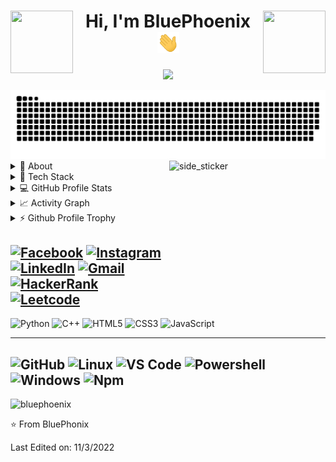

 <div align="center">
  <img align="left" src = "https://media2.giphy.com/media/QssGEmpkyEOhBCb7e1/giphy.gif?cid=ecf05e47a0n3gi1bfqntqmob8g9aid1oyj2wr3ds3mg700bl&rid=giphy.gif" width = 100px height=100px>
  <img align="right" src = "https://media2.giphy.com/media/QssGEmpkyEOhBCb7e1/giphy.gif?cid=ecf05e47a0n3gi1bfqntqmob8g9aid1oyj2wr3ds3mg700bl&rid=giphy.gif" width = 100px height=100px>
 <h1 align="center">Hi, I'm BluePhoenix <img width="35" src="https://github.com/1999AZZAR/1999AZZAR/blob/main/resources/img/waving.gif"></h1>
  <p align="center">
   <a href="https://github.com/DenverCoder1/readme-typing-svg"><img src="https://readme-typing-svg.herokuapp.com?lines=An+engineering+student+at+PTIT;Currently+learning+security+engineer;Be+so+good+they+can't+ignore+you&center=true&width=500&height=50"></a>
 </p>
 </div>
 
 <div align="center">
   <a href="https://github.com/bian197">
   <img  src="https://github.com/1999AZZAR/1999AZZAR/blob/main/resources/img/grid-snake.svg"
        alt="snake" /></a>
 </div>
 
 
 <div>
  <img align="right" width=250px height=250px alt="side_sticker" src="https://media.giphy.com/media/TEnXkcsHrP4YedChhA/giphy.gif" />
 
 <details>
   <summary>🧮 About</summary>
 <div>
 <h2 align="center">🧮 About me</h2>
 <div>- Wh0 (˘෴˘) </div>
 <div>- ✨ Hi, I’m BluePhoenix</div>
 <div>- ✨ 350+ Toeic</div>
 <div>- ✨ I’m interested in coding, music and game</div>
 <div>- ✨ I’m currently learning at Posts and Telecommunications Institute of Technology - Ho Chi Minh </div>
 </div>
 </details>
 
 
 <details>
   <summary>🔭 Tech Stack</summary>
 <div align="center">
 <h2 align="center"><img src = "https://media2.giphy.com/media/QssGEmpkyEOhBCb7e1/giphy.gif?cid=ecf05e47a0n3gi1bfqntqmob8g9aid1oyj2wr3ds3mg700bl&rid=giphy.gif" width = 20px> Tech Stack</h2>
  <a href= https://github.com/Aditya664?tab=repositories&q=&type=&language=python&sort= > <img width ='32px' src ='https://raw.githubusercontent.com/rahulbanerjee26/githubAboutMeGenerator/main/icons/python.svg'> </a>
 <a href= https://github.com/Aditya664?tab=repositories&q=&type=&language=cpp&sort= > <img width ='32px' src ='https://raw.githubusercontent.com/rahulbanerjee26/githubAboutMeGenerator/main/icons/cpp.svg'> </a>
  <a href= https://github.com/Aditya664?tab=repositories&q=&type=&language=javascript&sort= > <img width ='32px' src ='https://raw.githubusercontent.com/rahulbanerjee26/githubAboutMeGenerator/main/icons/javascript.svg'> </a>
  <a href= https://github.com/Aditya664?tab=repositories&q=&type=&language=css&sort= > <img width ='32px' src ='https://raw.githubusercontent.com/rahulbanerjee26/githubAboutMeGenerator/main/icons/css.svg'> </a>
 <a href= https://github.com/Aditya664?tab=repositories&q=&type=&language=html&sort= > <img width ='32px' src ='https://raw.githubusercontent.com/rahulbanerjee26/githubAboutMeGenerator/main/icons/html.svg'> </a>
  
 </div>
 </details>
 
 
 
 
 <details> 
   <summary>💻 GitHub Profile Stats</summary>
   <div>
     <h2 align="center"> Github stats </h2>
       <a href="https://www.youtube.com/watch?v=dQw4w9WgXcQ"><img src="https://user-images.githubusercontent.com/73097560/115834477-dbab4500-a447-11eb-908a-139a6edaec5c.gif"></a>
         <p align="center">
            <a href="https://github.com/shodydosh/">
            <img width="49.5%" src="https://github-readme-streak-stats.herokuapp.com/?user=bluephoenixxx&theme=tokyonight" />
            <img width="49.5%" src="https://github-readme-stats.vercel.app/api?username=bluephoenixxx&show_icons=true&theme=tokyonight" />
            </a>
         </p>
         <p align="center">
           <a href="https://github.com/bluephoenixxx/">
           <img width="90%" src="https://github-readme-stats.vercel.app/api/top-langs/?username=bluephoenixxx&theme=tokyonight&layout=compact" alt="Shodydosh :: Top Langs" /></a>
         </p>
   </div>    
 </details>
 
 <details>
   <summary>📈 Activity Graph</summary>
   <br/>
   <h2 align="center"> My current activity </h2>
 <a href="https://github.com/ashutosh00710/github-readme-activity-graph"><img alt="Shodydosh's Activity Graph" src="https://activity-graph.herokuapp.com/graph/?username=bluephoenixxx&bg_color=000&color=fff&line=00E676&point=fff&hide_border=true" /></a>
 </details>
 
 <details>
   <summary>⚡ Github Profile Trophy </summary>
   <br/>
   <h2 align="center"> Github Profile Trophy </h2>
 <p align="left"> <a href="https://github.com/bluephoenixxx/github-profile-trophy"><img src="https://github-profile-trophy.vercel.app/?username=bluephoenixxx&theme=onedark" alt="Shodydosh" /></a> </p>
 </details>
  
 <!--  //https://dev.to/envoy_/150-badges-for-github-pnk -->
 
  [![Facebook](https://img.shields.io/badge/Facebook-1877F2?style=for-the-badge&logo=facebook&logoColor=white)](https://www.facebook.com/hungbien1907/)
  [![Instagram](https://img.shields.io/badge/Instagram-E4405F?style=for-the-badge&logo=instagram&logoColor=white)](https://www.instagram.com/shodydosh/)
  [![LinkedIn](https://img.shields.io/badge/LinkedIn-0077B5?style=for-the-badge&logo=linkedin&logoColor=white)](https://www.linkedin.com/in/bian19/)
  [![Gmail](https://img.shields.io/badge/Gmail-D14836?style=for-the-badge&logo=gmail&logoColor=white)](mailto:biendien4508@gmail.com)\
  [![HackerRank](https://img.shields.io/badge/-Hackerrank-2EC866?style=for-the-badge&logo=HackerRank&logoColor=white)](https://www.hackerrank.com/Shodydosh)
  [![Leetcode](https://img.shields.io/badge/-LeetCode-FFA116?style=for-the-badge&logo=LeetCode&logoColor=black)](https://leetcode.com/Shodydosh/)
  ----
 
  ![Python](https://img.shields.io/badge/Python-3776AB?style=for-the-square&logo=python&logoColor=white)
  ![C++](https://img.shields.io/badge/-c++-red?style=flat-square&logo=c&logoColor=ffffff)
  ![HTML5](https://img.shields.io/badge/-HTML5-%23E44D27?style=flat-square&logo=html5&logoColor=ffffff)
  ![CSS3](https://img.shields.io/badge/-CSS3-%231572B6?style=flat-square&logo=css3)
  ![JavaScript](https://img.shields.io/badge/-JavaScript-%23F7DF1C?style=flat-square&logo=javascript&logoColor=000000&labelColor=%23F7DF1C&color=%23FFCE5A)
 
  ----
  ![GitHub](https://img.shields.io/badge/-GitHub-181717?style=flat-square&logo=github)
  ![Linux](https://img.shields.io/badge/Linux-FCC624?style=for-the-square&logo=linux&logoColor=black)
  ![VS Code](http://img.shields.io/badge/-VS%20Code-007ACC?style=flat-square&logo=visual-studio-code&logoColor=ffffff)
  ![Powershell](http://img.shields.io/badge/-Powershell-5391FE?style=flat-square&logo=powershell&logoColor=ffffff)
  ![Windows](http://img.shields.io/badge/-Windows-0078D6?style=flat-square&logo=windows&logoColor=ffffff)
  ![Npm](https://img.shields.io/badge/-npm-CB3837?style=flat-square&logo=npm)
   ----
  <p align="left"> <img src="https://komarev.com/ghpvc/?username=bian197" alt="bluephoenix" /> </p>
  
 ⭐️ From BluePhonix
 
 Last Edited on: 11/3/2022

